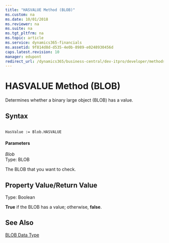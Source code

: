 ```yaml
---
title: "HASVALUE Method (BLOB)"
ms.custom: na
ms.date: 10/01/2018
ms.reviewer: na
ms.suite: na
ms.tgt_pltfrm: na
ms.topic: article
ms.service: dynamics365-financials
ms.assetid: 9f814d8d-d535-4e0b-8989-e0248930456d
caps.latest.revision: 10
manager: edupont
redirect_url: /dynamics365/business-central/dev-itpro/developer/methods-auto/library
---
```


 

# HASVALUE Method (BLOB)
Determines whether a binary large object \(BLOB\) has a value.  
  
## Syntax  
  
```  
  
HasValue := Blob.HASVALUE  
```  
  
#### Parameters  
 *Blob*  
 Type: BLOB  
  
 The BLOB that you want to check.  
  
## Property Value/Return Value  
 Type: Boolean  
  
 **True** if the BLOB has a value; otherwise, **false**.  
  
## See Also  
 [BLOB Data Type](../datatypes/devenv-blob-data-type.md)